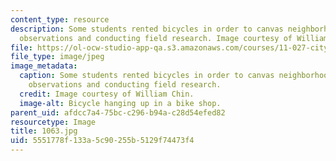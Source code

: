 ```yaml
---
content_type: resource
description: Some students rented bicycles in order to canvas neighborhoods, making
  observations and conducting field research. Image courtesy of William Chin.
file: https://ol-ocw-studio-app-qa.s3.amazonaws.com/courses/11-027-city-to-city-comparing-researching-and-writing-about-cities-new-orleans-spring-2011/5551778f133a5c90255b5129f74473f4_1063.jpg
file_type: image/jpeg
image_metadata:
  caption: Some students rented bicycles in order to canvas neighborhoods, making
    observations and conducting field research.
  credit: Image courtesy of William Chin.
  image-alt: Bicycle hanging up in a bike shop.
parent_uid: afdcc7a4-75bc-c296-b94a-c28d54efed82
resourcetype: Image
title: 1063.jpg
uid: 5551778f-133a-5c90-255b-5129f74473f4
---
```

